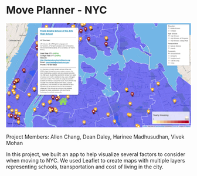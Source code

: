 # Move Planner - NYC

![app screenshot](images/app-screenshot.png)

Project Members: Allen Chang, Dean Daley, Harinee Madhusudhan, Vivek Mohan

In this project, we built an app to help visualize several factors to consider when moving to NYC. We used Leaflet to create maps with multiple layers representing schools, transportation and cost of living in the city.

